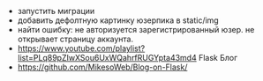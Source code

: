 - запустить миграции
- добавить дефолтную картинку юзерпика в static/img
- найти ошибку: не авторизуется зарегистрированный юзер. не открывает страницу аккаунта.
- https://www.youtube.com/playlist?list=PLq89pZIwXSou6UxWQahrfRUGYpta43md4 Flask Блог
- https://github.com/MikesoWeb/Blog-on-Flask/
